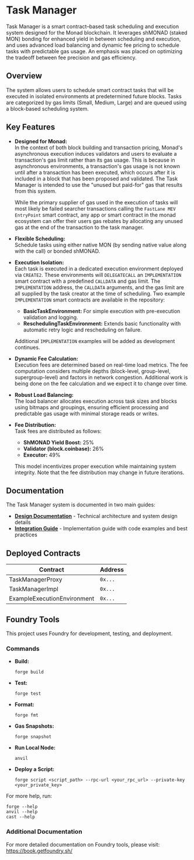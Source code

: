 # Task Manager

Task Manager is a smart contract–based task scheduling and execution system designed for the Monad blockchain. It leverages shMONAD (staked MON) bonding for enhanced yield in between scheduling and execution, and uses advanced load balancing and dynamic fee pricing to schedule tasks with predictable gas usage. An emphasis was placed on optimizing the tradeoff between fee precision and gas efficiency.

## Overview

The system allows users to schedule smart contract tasks that will be executed in isolated environments at predetermined future blocks. Tasks are categorized by gas limits (Small, Medium, Large) and are queued using a block-based scheduling system.

## Key Features 
- **Designed for Monad:**  
  In the context of both block building and transaction pricing, Monad's asynchronous execution induces validators and users to evaluate a transaction's gas limit rather than its gas usage. This is because in asynchronous environments, a transaction's gas usage is not known until after a transaction has been executed, which occurs after it is included in a block that has been proposed and validated. The Task Manager is intended to use the "unused but paid-for" gas that results from this system.

  While the primary supplier of gas used in the execution of tasks will most likely be failed searcher transactions calling the `FastLane MEV EntryPoint` smart contract, any app or smart contract in the monad ecosystem can offer their users gas rebates by allocating any unused gas at the end of the transaction to the task manager.

- **Flexible Scheduling:**  
  Schedule tasks using either native MON (by sending native value along with the call) or bonded shMONAD.

- **Execution Isolation:**  
  Each task is executed in a dedicated execution environment deployed via `CREATE2`. These environments will `DELEGATECALL` an `IMPLEMENTATION` smart contract with a predefined `CALLDATA` and gas limit. The `IMPLEMENTATION` address, the `CALLDATA` arguments, and the gas limit are all supplied by the task creator at the time of scheduling. Two example `IMPLEMENTATION` smart contracts are available in the repository:
  - **BasicTaskEnvironment:** For simple execution with pre-execution validation and logging.
  - **ReschedulingTaskEnvironment:** Extends basic functionality with automatic retry logic and rescheduling on failure.
  
  Additional `IMPLEMENTATION` examples will be added as development continues. 

- **Dynamic Fee Calculation:**  
  Execution fees are determined based on real-time load metrics. The fee computation considers multiple depths (block-level, group-level, supergroup-level) and factors in network congestion. Additional work is being done on the fee calculation and we expect it to change over time.

- **Robust Load Balancing:**  
  The load balancer allocates execution across task sizes and blocks using bitmaps and groupings, ensuring efficient processing and predictable gas usage with minimal storage reads or writes.

- **Fee Distribution:**  
  Task fees are distributed as follows:
  - **ShMONAD Yield Boost:** 25%
  - **Validator (block.coinbase):** 26%
  - **Executor:** 49%
  
  This model incentivizes proper execution while maintaining system integrity. Note that the fee distribution may change in future iterations.

## Documentation

The Task Manager system is documented in two main guides:

- **[Design Documentation](docs/design.md)** - Technical architecture and system design details
- **[Integration Guide](docs/integration.md)** - Implementation guide with code examples and best practices

## Deployed Contracts

| Contract | Address |
|----------|---------|
| TaskManagerProxy | `0x...` |
| TaskManagerImpl | `0x...` |
| ExampleExecutionEnvironment | `0x...` |

## Foundry Tools

This project uses Foundry for development, testing, and deployment.

### Commands

- **Build:**  
  ```shell
  forge build
  ```

- **Test:**  
  ```shell
  forge test
  ```

- **Format:**  
  ```shell
  forge fmt
  ```

- **Gas Snapshots:**  
  ```shell
  forge snapshot
  ```

- **Run Local Node:**  
  ```shell
  anvil
  ```

- **Deploy a Script:**  
  ```shell
  forge script <script_path> --rpc-url <your_rpc_url> --private-key <your_private_key>
  ```

For more help, run:
```shell
forge --help
anvil --help
cast --help
```

### Additional Documentation

For more detailed documentation on Foundry tools, please visit:
https://book.getfoundry.sh/
